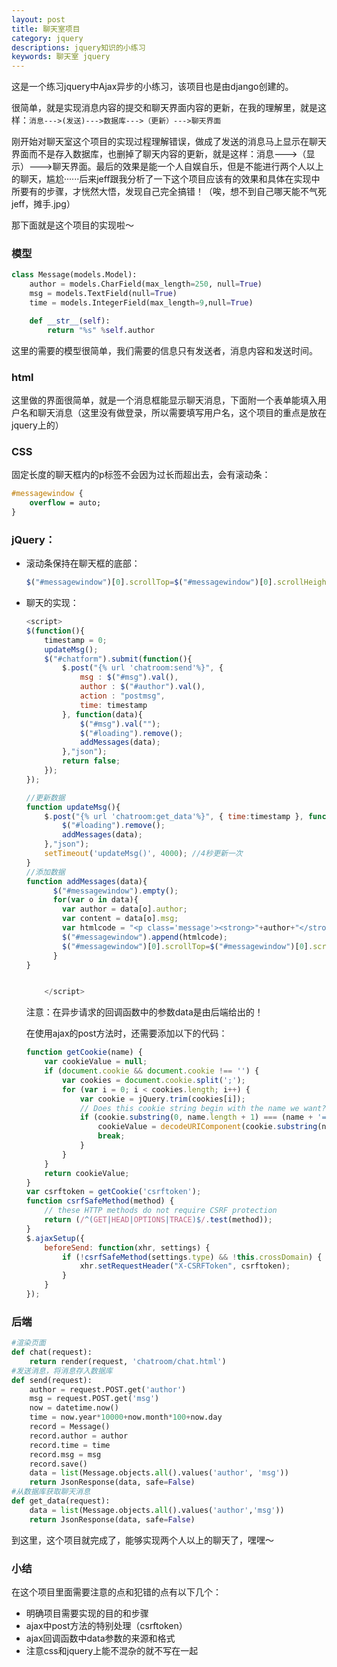 ```yaml
---
layout: post
title: 聊天室项目
category: jquery 
descriptions: jquery知识的小练习
keywords: 聊天室 jquery
---
```


这是一个练习jquery中Ajax异步的小练习，该项目也是由django创建的。

<!-- more --> 

很简单，就是实现消息内容的提交和聊天界面内容的更新，在我的理解里，就是这样：`消息--->(发送)--->数据库--->（更新）--->聊天界面`

刚开始对聊天室这个项目的实现过程理解错误，做成了发送的消息马上显示在聊天界面而不是存入数据库，也删掉了聊天内容的更新，就是这样：消息--->（显示）--->聊天界面。最后的效果是能一个人自娱自乐，但是不能进行两个人以上的聊天，尴尬······后来jeff跟我分析了一下这个项目应该有的效果和具体在实现中所要有的步骤，才恍然大悟，发现自己完全搞错！（唉，想不到自己哪天能不气死jeff，摊手.jpg）

那下面就是这个项目的实现啦～

### 模型

```python
class Message(models.Model):
    author = models.CharField(max_length=250, null=True)
    msg = models.TextField(null=True)
    time = models.IntegerField(max_length=9,null=True)

    def __str__(self):
        return "%s" %self.author
```

这里的需要的模型很简单，我们需要的信息只有发送者，消息内容和发送时间。

### html

这里做的界面很简单，就是一个消息框能显示聊天消息，下面附一个表单能填入用户名和聊天消息（这里没有做登录，所以需要填写用户名，这个项目的重点是放在jquery上的）

### CSS

固定长度的聊天框内的p标签不会因为过长而超出去，会有滚动条：

```css
#messagewindow {
	overflow = auto;
}
```

### jQuery：

+ 滚动条保持在聊天框的底部：

  ```javascript
  $("#messagewindow")[0].scrollTop=$("#messagewindow")[0].scrollHeight;
  ```

+ 聊天的实现：

  ```javascript
  <script>
  $(function(){
      timestamp = 0;
      updateMsg();
      $("#chatform").submit(function(){
          $.post("{% url 'chatroom:send'%}", {
              msg : $("#msg").val(),
              author : $("#author").val(),
              action : "postmsg",
              time: timestamp
          }, function(data){ 
              $("#msg").val("");
              $("#loading").remove();
              addMessages(data);
          },"json");
          return false;
      });
  });

  //更新数据
  function updateMsg(){
      $.post("{% url 'chatroom:get_data'%}", { time:timestamp }, function(data){
          $("#loading").remove();
          addMessages(data);
      },"json");
      setTimeout('updateMsg()', 4000); //4秒更新一次
  }
  //添加数据
  function addMessages(data){
        $("#messagewindow").empty();
        for(var o in data){
          var author = data[o].author;
          var content = data[o].msg;
          var htmlcode = "<p class='message'><strong>"+author+"</strong>:"+content+"<br/><br/></p>";
          $("#messagewindow").append(htmlcode);
          $("#messagewindow")[0].scrollTop=$("#messagewindow")[0].scrollHeight;
        }
  }


      </script>
  ```

  注意：在异步请求的回调函数中的参数data是由后端给出的！

  在使用ajax的post方法时，还需要添加以下的代码：

  ```javascript
  function getCookie(name) {
      var cookieValue = null;
      if (document.cookie && document.cookie !== '') {
          var cookies = document.cookie.split(';');
          for (var i = 0; i < cookies.length; i++) {
              var cookie = jQuery.trim(cookies[i]);
              // Does this cookie string begin with the name we want?
              if (cookie.substring(0, name.length + 1) === (name + '=')) {
                  cookieValue = decodeURIComponent(cookie.substring(name.length + 1));
                  break;
              }
          }
      }
      return cookieValue;
  }
  var csrftoken = getCookie('csrftoken');
  function csrfSafeMethod(method) {
      // these HTTP methods do not require CSRF protection
      return (/^(GET|HEAD|OPTIONS|TRACE)$/.test(method));
  }
  $.ajaxSetup({
      beforeSend: function(xhr, settings) {
          if (!csrfSafeMethod(settings.type) && !this.crossDomain) {
              xhr.setRequestHeader("X-CSRFToken", csrftoken);
          }
      }
  });
  ```

###  后端

```python
#渲染页面
def chat(request):
    return render(request, 'chatroom/chat.html')
#发送消息，将消息存入数据库
def send(request):
    author = request.POST.get('author')
    msg = request.POST.get('msg')
    now = datetime.now()
    time = now.year*10000+now.month*100+now.day
    record = Message()
    record.author = author
    record.time = time
    record.msg = msg
    record.save()
    data = list(Message.objects.all().values('author', 'msg'))
    return JsonResponse(data, safe=False)
#从数据库获取聊天消息
def get_data(request):
    data = list(Message.objects.all().values('author','msg'))
    return JsonResponse(data, safe=False)
```

到这里，这个项目就完成了，能够实现两个人以上的聊天了，嘿嘿～

### 小结

在这个项目里面需要注意的点和犯错的点有以下几个：

+ 明确项目需要实现的目的和步骤
+ ajax中post方法的特别处理（csrftoken）
+ ajax回调函数中data参数的来源和格式
+ 注意css和jquery上能不混杂的就不写在一起